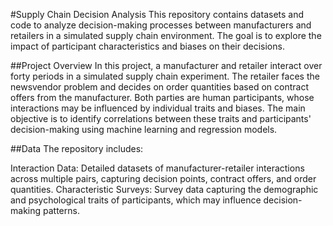 #Supply Chain Decision Analysis
This repository contains datasets and code to analyze decision-making processes between manufacturers and retailers in a simulated supply chain environment. The goal is to explore the impact of participant characteristics and biases on their decisions.

##Project Overview
In this project, a manufacturer and retailer interact over forty periods in a simulated supply chain experiment. The retailer faces the newsvendor problem and decides on order quantities based on contract offers from the manufacturer. Both parties are human participants, whose interactions may be influenced by individual traits and biases. The main objective is to identify correlations between these traits and participants' decision-making using machine learning and regression models.

##Data
The repository includes:

Interaction Data: Detailed datasets of manufacturer-retailer interactions across multiple pairs, capturing decision points, contract offers, and order quantities.
Characteristic Surveys: Survey data capturing the demographic and psychological traits of participants, which may influence decision-making patterns.
